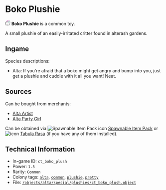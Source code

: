 # Boko Plushie

<img src="https://raw.githubusercontent.com/Ceterai/Enternia/main/objects/alta/special/plushies/ct_boko_plush.png" alt="Boko Plushie icon" loading="lazy" height="16px" width="auto" /> **Boko Plushie** is a common toy.

A small plushie of an easily-irritated critter found in alterash gardens.

## Ingame

Species descriptions:

- Alta: If you're afraid that a boko might get angry and bump into you, just get a plushie and cuddle with it all you want! Neat.

## Sources

Can be bought from merchants:

- [Alta Artist](https://ceterai.github.io/MyEnternia/Wiki/AltaArtist)
- [Alta Party Girl](https://ceterai.github.io/MyEnternia/Wiki/AltaPartyGirl)

Can be obtained via <img src="https://raw.githubusercontent.com/Silverfeelin/Starbound-SpawnableItemPack/master/interface/sip/iconSmall.png" alt="Spawnable Item Pack icon" width="18" height="14"/> [Spawnable Item Pack](https://steamcommunity.com/sharedfiles/filedetails/?id=733665104) or <img src="https://steamuserimages-a.akamaihd.net/ugc/263843960696222713/3EC9A7C005541F7D577EBCB8C5736B4EFC9973D6/" alt="icon" width="8" height="12"/> [Tabula Rasa](https://community.playstarbound.com/resources/the-tabula-rasa.3222/) (if you have any of them installed).

## Technical Information

- In-game ID: `ct_boko_plush`
- Power: `1.5`
- Rarity: `Common`
- Colony tags: [`alta`](https://ceterai.github.io/MyEnternia/Wiki/Tags/Alta), [`common`](https://ceterai.github.io/MyEnternia/Wiki/Tags/Common), [`plushie`](https://ceterai.github.io/MyEnternia/Wiki/Tags/Plushie), [`pretty`](https://ceterai.github.io/MyEnternia/Wiki/Tags/Pretty)
- File: [`/objects/alta/special/plushies/ct_boko_plush.object`](https://github.com/Ceterai/Enternia/blob/main/objects/alta/special/plushies/ct_boko_plush.object)
